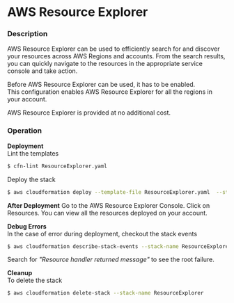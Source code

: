 # AWS Resource Explorer

### Description

AWS Resource Explorer can be used to efficiently search for and discover your resources across AWS Regions and accounts. From the search results, you can quickly navigate to the resources in the appropriate service console and take action.

Before AWS Resource Explorer can be used, it has to be enabled.  
This configuration enables AWS Resource Explorer for all the regions in your account.

AWS Resource Explorer is provided at no additional cost.

### Operation

**Deployment**  
Lint the templates

```bash
$ cfn-lint ResourceExplorer.yaml
```

Deploy the stack

```bash
$ aws cloudformation deploy --template-file ResourceExplorer.yaml  --stack-name ResourceExplorer
```

**After Deployment**
Go to the AWS Resource Explorer Console.
Click on Resources.
You can view all the resources deployed on your account.

**Debug Errors**  
 In the case of error during deployment, checkout the stack events

```bash
$ aws cloudformation describe-stack-events --stack-name ResourceExplorer > events.json
```

Search for _"Resource handler returned message"_ to see the root failure.

**Cleanup**  
To delete the stack

```bash
$ aws cloudformation delete-stack --stack-name ResourceExplorer
```
